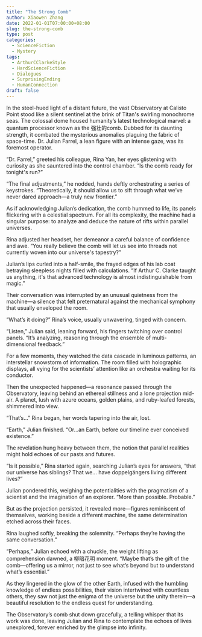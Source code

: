 ```yaml
---
title: "The Strong Comb"
author: Xiaowen Zhang
date: 2022-01-01T07:00:00+08:00
slug: the-strong-comb
type: post
categories:
  - ScienceFiction
  - Mystery
tags:
  - ArthurCClarkeStyle
  - HardScienceFiction
  - Dialogues
  - SurprisingEnding
  - HumanConnection
draft: false
---
```


In the steel-hued light of a distant future, the vast Observatory at Calisto Point stood like a silent sentinel at the brink of Titan's swirling monochrome seas. The colossal dome housed humanity’s latest technological marvel: a quantum processor known as the 强壮的comb. Dubbed for its daunting strength, it combated the mysterious anomalies plaguing the fabric of space-time. Dr. Julian Farrel, a lean figure with an intense gaze, was its foremost operator.

“Dr. Farrel,” greeted his colleague, Rina Yan, her eyes glistening with curiosity as she sauntered into the control chamber. “Is the comb ready for tonight's run?”

“The final adjustments,” he nodded, hands deftly orchestrating a series of keystrokes. “Theoretically, it should allow us to sift through what we’ve never dared approach—a truly new frontier.”

As if acknowledging Julian’s dedication, the comb hummed to life, its panels flickering with a celestial spectrum. For all its complexity, the machine had a singular purpose: to analyze and deduce the nature of rifts within parallel universes.

Rina adjusted her headset, her demeanor a careful balance of confidence and awe. “You really believe the comb will let us see into threads not currently woven into our universe's tapestry?”

Julian’s lips curled into a half-smile, the frayed edges of his lab coat betraying sleepless nights filled with calculations. “If Arthur C. Clarke taught us anything, it's that advanced technology is almost indistinguishable from magic.”

Their conversation was interrupted by an unusual quietness from the machine—a silence that felt preternatural against the mechanical symphony that usually enveloped the room.

“What’s it doing?” Rina’s voice, usually unwavering, tinged with concern. 

“Listen,” Julian said, leaning forward, his fingers twitching over control panels. “It’s analyzing, reasoning through the ensemble of multi-dimensional feedback.”

For a few moments, they watched the data cascade in luminous patterns, an interstellar snowstorm of information. The room filled with holographic displays, all vying for the scientists’ attention like an orchestra waiting for its conductor.

Then the unexpected happened—a resonance passed through the Observatory, leaving behind an ethereal stillness and a lone projection mid-air. A planet, lush with azure oceans, golden plains, and ruby-leafed forests, shimmered into view.

“That’s…” Rina began, her words tapering into the air, lost.

“Earth,” Julian finished. “Or…an Earth, before our timeline ever conceived existence.”

The revelation hung heavy between them, the notion that parallel realities might hold echoes of our pasts and futures.

“Is it possible,” Rina started again, searching Julian’s eyes for answers, “that our universe has siblings? That we... have doppelgängers living different lives?”

Julian pondered this, weighing the potentialities with the pragmatism of a scientist and the imagination of an explorer. “More than possible. Probable.”

But as the projection persisted, it revealed more—figures reminiscent of themselves, working beside a different machine, the same determination etched across their faces.

Rina laughed softly, breaking the solemnity. “Perhaps they’re having the same conversation.”

“Perhaps,” Julian echoed with a chuckle, the weight lifting as comprehension dawned, a 柳暗花明 moment. “Maybe that’s the gift of the comb—offering us a mirror, not just to see what’s beyond but to understand what’s essential.”

As they lingered in the glow of the other Earth, infused with the humbling knowledge of endless possibilities, their vision intertwined with countless others, they saw not just the enigma of the universe but the unity therein—a beautiful resolution to the endless quest for understanding.

The Observatory’s comb shut down gracefully, a telling whisper that its work was done, leaving Julian and Rina to contemplate the echoes of lives unexplored, forever enriched by the glimpse into infinity.  